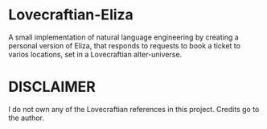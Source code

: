 # Lovecraftian-Eliza
A small implementation of natural language engineering by creating a personal version of Eliza, that responds to requests to book a ticket to varios locations, set in a Lovecraftian alter-universe.
# DISCLAIMER
I do not own any of the Lovecraftian references in this project. Credits go to the author.
